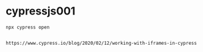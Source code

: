 # cypressjs001

```
npx cypress open
```

```
```
```
https://www.cypress.io/blog/2020/02/12/working-with-iframes-in-cypress
```